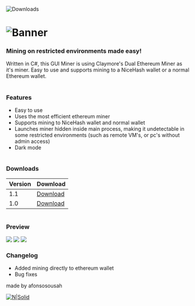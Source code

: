 ![Downloads](https://img.shields.io/github/downloads/afonsosousah/ghostnicehash/total.svg)
# 
# ![Banner](https://i.imgur.com/r8nVReP.png)


### Mining on restricted environments made easy!
Written in C#, this GUI Miner is using Claymore's Dual Ethereum Miner as it's miner. Easy to use and supports mining to a NiceHash wallet or a normal Ethereum wallet.
#
### Features
- Easy to use
- Uses the most efficient ethereum miner
- Supports mining to NiceHash wallet and normal wallet
- Launches miner hidden inside main process, making it undetectable in some restricted environments (such as remote VM's, or pc's without admin access)
- Dark mode
#
### Downloads

| Version | Download |
| ------ | ------ |
| 1.1 | [Download][1.1] |
| 1.0| [Download][1.0] |
#
### Preview
![](https://r.8b.io/192949/images/background1-h_kgclp35n.jpg)
![](https://r.8b.io/192949/images/background2-h_kgcm3b2i.jpg)
![](https://r.8b.io/192949/images/background3-h_kgcm3ips.jpg)
### Changelog

- Added mining directly to ethereum wallet
- Bug fixes

made by afonsosousah

[![N|Solid](https://i.imgur.com/1BfQcE1.gif)](https://www.afonsosousah.xyz)


   [1.1]: <https://github.com/afonsosousah/ghostnicehash/releases/download/1.1/GhostNicehash.exe>
   [1.0]: <https://github.com/afonsosousah/ghostnicehash/releases/download/1.0/GhostNicehash.exe>

